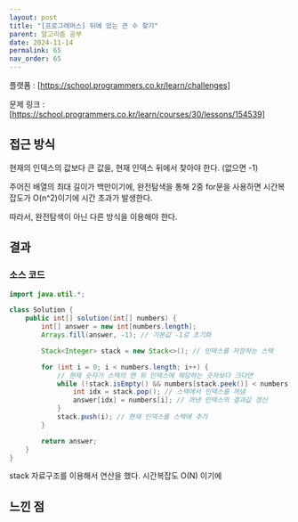 ```yaml
---
layout: post
title: "[프로그래머스] 뒤에 있는 큰 수 찾기"
parent: 알고리즘 공부
date: 2024-11-14
permalink: 65
nav_order: 65
---
```


플랫폼 : [https://school.programmers.co.kr/learn/challenges]

문제 링크 : [https://school.programmers.co.kr/learn/courses/30/lessons/154539]

## 접근 방식

현재의 인덱스의 값보다 큰 값을, 현재 인덱스 뒤에서 찾아야 한다. (없으면 -1)

주어진 배열의 최대 길이가 백만이기에, 완전탐색을 통해 2중 for문을 사용하면 시간복잡도가 O(n^2)이기에 시간 초과가 발생한다.

따라서, 완전탐색이 아닌 다른 방식을 이용해야 한다.

## 결과

### 소스 코드

```java
import java.util.*;

class Solution {
    public int[] solution(int[] numbers) {
        int[] answer = new int[numbers.length];
        Arrays.fill(answer, -1); // 기본값 -1로 초기화

        Stack<Integer> stack = new Stack<>(); // 인덱스를 저장하는 스택

        for (int i = 0; i < numbers.length; i++) {
            // 현재 숫자가 스택의 맨 위 인덱스에 해당하는 숫자보다 크다면
            while (!stack.isEmpty() && numbers[stack.peek()] < numbers[i]) {
                int idx = stack.pop(); // 스택에서 인덱스를 꺼냄
                answer[idx] = numbers[i]; // 꺼낸 인덱스의 결과값 갱신
            }
            stack.push(i); // 현재 인덱스를 스택에 추가
        }

        return answer;
    }
}

```

stack 자료구조를 이용해서 연산을 했다. 시간복잡도 O(N) 이기에

## 느낀 점

[https://school.programmers.co.kr/learn/challenges]: https://school.programmers.co.kr/learn/challenges
[https://school.programmers.co.kr/learn/courses/30/lessons/154539]: https://school.programmers.co.kr/learn/courses/30/lessons/154539
